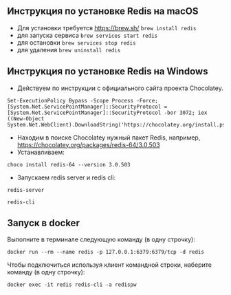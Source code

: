 ## Инструкция по установке Redis на macOS

- Для установки требуется https://brew.sh/
  `brew install redis`
- для запуска сервиса
  `brew services start redis`
- для остановки
  `brew services stop redis`
- для удаления
  `brew uninstall redis`

## Инструкция по установке Redis на Windows

- Действуем по инструкции с официального сайта проекта Chocolatey.
```shell
Set-ExecutionPolicy Bypass -Scope Process -Force; [System.Net.ServicePointManager]::SecurityProtocol = [System.Net.ServicePointManager]::SecurityProtocol -bor 3072; iex ((New-Object System.Net.WebClient).DownloadString('https://chocolatey.org/install.ps1'))
```
- Находим в поиске Chocolatey нужный пакет Redis, например, https://chocolatey.org/packages/redis-64/3.0.503
- Устанавливаем:
```shell
choco install redis-64 --version 3.0.503
```
- Запускаем redis server и redis cli:
```shell
redis-server
```
```shell
redis-cli
```

## Запуск в docker

Выполните в терминале следующую команду (в одну строчку):
```shell
docker run --rm --name redis -p 127.0.0.1:6379:6379/tcp -d redis
```

Чтобы подключиться используя клиент командной строки, наберите команду (в одну строчку):

```shell
docker exec -it redis redis-cli -a redispw
```
